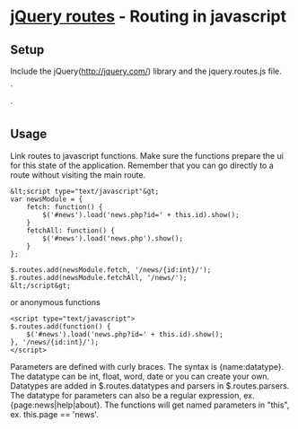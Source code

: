 [jQuery routes](http://thorsteinsson.is/projects/jquery-routes/) - Routing in javascript
================================

Setup
-----
Include the jQuery(http://jquery.com/) library and the jquery.routes.js file.

`<script type="text/javascript" src="http://ajax.googleapis.com/ajax/libs/jquery/1/jquery.min.js"></script>
<script type="text/javascript" src="jquery.routes.js"></script>`

Usage
-----

Link routes to javascript functions. Make sure the functions prepare the ui for this state of the application. Remember that you can go directly to a route without visiting the main route.

	&lt;script type="text/javascript"&gt;
	var newsModule = {
		fetch: function() {
			$('#news').load('news.php?id=' + this.id).show();
		}
		fetchAll: function() {
			$('#news').load('news.php').show();
		}
	};
	
	$.routes.add(newsModule.fetch, '/news/{id:int}/');
	$.routes.add(newsModule.fetchAll, '/news/');
	&lt;/script&gt;

or anonymous functions

	<script type="text/javascript">
	$.routes.add(function() {
		$('#news').load('news.php?id=' + this.id).show();
	}, '/news/{id:int}/');
	</script>

Parameters are defined with curly braces. The syntax is {name:datatype}. The datatype can be int, float, word, date or you can create your own.
Datatypes are added in $.routes.datatypes and parsers in $.routes.parsers.
The datatype for parameters can also be a regular expression, ex. {page:news|help|about}.
The functions will get named parameters in "this", ex. this.page == 'news'. 